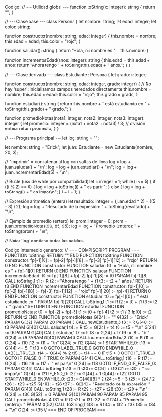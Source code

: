Codigo:
// --- Utilidad global ---
function toString(x: integer): string {
  return "";
}

// --- Clase base ---
class Persona {
  let nombre: string;
  let edad: integer;
  let color: string;

  function constructor(nombre: string, edad: integer) {
    this.nombre = nombre;
    this.edad = edad;
    this.color = "rojo";
  }

  function saludar(): string {
    return "Hola, mi nombre es " + this.nombre;
  }

  function incrementarEdad(anos: integer): string {
    this.edad = this.edad + anos;
    return "Ahora tengo " + toString(this.edad) + " años.";
  }
}

// --- Clase derivada ---
class Estudiante : Persona {
  let grado: integer;

  function constructor(nombre: string, edad: integer, grado: integer) {
    // No hay 'super': inicializamos campos heredados directamente
    this.nombre = nombre;
    this.edad = edad;
    this.color = "rojo";
    this.grado = grado;
  }

  function estudiar(): string {
    return this.nombre + " está estudiando en " + toString(this.grado) + " grado.";
  }

  function promedioNotas(nota1: integer, nota2: integer, nota3: integer): integer {
    let promedio: integer = (nota1 + nota2 + nota3) / 3; // división entera
    return promedio;
  }
}

// --- Programa principal ---
let log: string = "";

let nombre: string = "Erick";
let juan: Estudiante = new Estudiante(nombre, 20, 3);

// "Imprimir" = concatenar al log con saltos de línea
log = log + juan.saludar() + "\n";
log = log + juan.estudiar() + "\n";
log = log + juan.incrementarEdad(5) + "\n";

// Bucle (uso de while por compatibilidad)
let i: integer = 1;
while (i <= 5) {
  if ((i % 2) == 0) {
    log = log + toString(i) + " es par\n";
  } else {
    log = log + toString(i) + " es impar\n";
  }
  i = i + 1;
}

// Expresión aritmética (entera)
let resultado: integer = (juan.edad * 2) + ((5 - 3) / 2);
log = log + "Resultado de la expresión: " + toString(resultado) + "\n";

// Ejemplo de promedio (entero)
let prom: integer = 0;
prom = juan.promedioNotas(90, 85, 95);
log = log + "Promedio (entero): " + toString(prom) + "\n";

// Nota: 'log' contiene todas las salidas.

Codigo intermedio generado:
// === COMPISCRIPT PROGRAM ===
FUNCTION toString:
	RETURN ""
END FUNCTION toString
FUNCTION constructor:
	fp[-1][0] := fp[-2]
	fp[-1][8] := fp[-3]
	fp[-1][12] := "rojo"
	RETURN 0
END FUNCTION constructor
FUNCTION saludar:
	t0 := "Hola, mi nombre es " + fp[-1][0]
	RETURN t0
END FUNCTION saludar
FUNCTION incrementarEdad:
	t0 := fp[-1][8] + fp[-2]
	fp[-1][8] := t0
	PARAM fp[-1][8]
	CALL toString,1
	t1 := R
	t2 := "Ahora tengo " + t1
	t3 := t2 + " años."
	RETURN t3
END FUNCTION incrementarEdad
FUNCTION constructor:
	fp[-1][0] := fp[-2]
	fp[-1][8] := fp[-3]
	fp[-1][12] := "rojo"
	fp[-1][20] := fp[-4]
	RETURN 0
END FUNCTION constructor
FUNCTION estudiar:
	t0 := fp[-1][0] + " está estudiando en "
	PARAM fp[-1][20]
	CALL toString,1
	t1 := R
	t2 := t0 + t1
	t3 := t2 + " grado."
	RETURN t3
END FUNCTION estudiar
FUNCTION promedioNotas:
	t0 := fp[-2] + fp[-3]
	t1 := t0 + fp[-4]
	t2 := t1 / 3
	fp[0] := t2
	RETURN t2
END FUNCTION promedioNotas
G[24] := ""
G[32] := "Erick"
PARAM G[32]
PARAM 20
PARAM 3
CALL newEstudiante,3
t3 := R
G[40] := t3
PARAM G[40]
CALL saludar,1
t4 := R
t5 := G[24] + t4
t6 := t5 + "\n"
G[24] := t6
PARAM G[40]
CALL estudiar,1
t7 := R
t8 := G[24] + t7
t9 := t8 + "\n"
G[24] := t9
PARAM G[40]
PARAM 5
CALL incrementarEdad,2
t10 := R
t11 := G[24] + t10
t12 := t11 + "\n"
G[24] := t12
G[44] := 1
STARTWHILE_0:
t13 := G[44] <= 5
IF t13 > 0 GOTO LABEL_TRUE_0
GOTO ENDWHILE_0
LABEL_TRUE_0:
t14 := G[44] % 2
t15 := t14 == 0
IF t15 > 0 GOTO IF_TRUE_0
GOTO IF_FALSE_0
IF_TRUE_0:
PARAM G[44]
CALL toString,1
t16 := R
t17 := G[24] + t16
t18 := t17 + " es par\n"
G[24] := t18
GOTO IF_END_0
IF_FALSE_0:
PARAM G[44]
CALL toString,1
t19 := R
t20 := G[24] + t19
t21 := t20 + " es impar\n"
G[24] := t21
IF_END_0:
t22 := G[44] + 1
G[44] := t22
GOTO STARTWHILE_0
ENDWHILE_0:
t23 := G[40][8] * 2
t24 := 5 - 3
t25 := t24 / 2
t26 := t23 + t25
G[48] := t26
t27 := G[24] + "Resultado de la expresión: "
PARAM G[48]
CALL toString,1
t28 := R
t29 := t27 + t28
t30 := t29 + "\n"
G[24] := t30
G[52] := 0
PARAM G[40]
PARAM 90
PARAM 85
PARAM 95
CALL promedioNotas,4
t31 := R
G[52] := t31
t32 := G[24] + "Promedio (entero): "
PARAM G[52]
CALL toString,1
t33 := R
t34 := t32 + t33
t35 := t34 + "\n"
G[24] := t35
// === END OF PROGRAM ===
